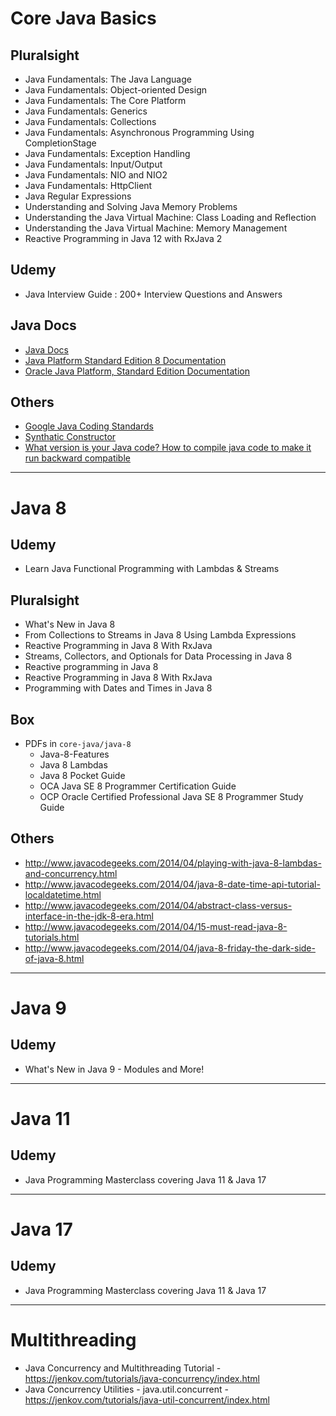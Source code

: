 # Core Java Basics

## Pluralsight
* Java Fundamentals: The Java Language
* Java Fundamentals: Object-oriented Design 
* Java Fundamentals: The Core Platform 
* Java Fundamentals: Generics 
* Java Fundamentals: Collections 
* Java Fundamentals: Asynchronous Programming Using CompletionStage
* Java Fundamentals: Exception Handling
* Java Fundamentals: Input/Output
* Java Fundamentals: NIO and NIO2
* Java Fundamentals: HttpClient
* Java Regular Expressions
* Understanding and Solving Java Memory Problems
* Understanding the Java Virtual Machine: Class Loading and Reflection
* Understanding the Java Virtual Machine: Memory Management 
* Reactive Programming in Java 12 with RxJava 2

## Udemy
* Java Interview Guide : 200+ Interview Questions and Answers

## Java Docs
* [Java Docs](http://docs.oracle.com/javase/tutorial/index.html)
* [Java Platform Standard Edition 8 Documentation](https://docs.oracle.com/javase/8/docs/index.html)
* [Oracle Java Platform, Standard Edition Documentation](https://docs.oracle.com/en/java/javase/index.html)

## Others
* [Google Java Coding Standards](http://google.github.io/styleguide/javaguide.html)
* [Synthatic Constructor](http://javapapers.com/core-java/java-synthetic-class-method-field/)
* [What version is your Java code? How to compile java code to make it run backward compatible](http://www.javaworld.com/article/2077388/core-java/what-version-is-your-java-code.html)

------
# Java 8
## Udemy
* Learn Java Functional Programming with Lambdas & Streams

## Pluralsight
* What's New in Java 8 
* From Collections to Streams in Java 8 Using Lambda Expressions 
* Reactive Programming in Java 8 With RxJava 
* Streams, Collectors, and Optionals for Data Processing in Java 8 
* Reactive programming in Java 8
* Reactive Programming in Java 8 With RxJava
* Programming with Dates and Times in Java 8

## Box
* PDFs in `core-java/java-8`
  * Java-8-Features
  * Java 8 Lambdas
  * Java 8 Pocket Guide
  * OCA Java SE 8 Programmer Certification Guide
  * OCP Oracle Certified Professional Java SE 8 Programmer Study Guide

## Others
* http://www.javacodegeeks.com/2014/04/playing-with-java-8-lambdas-and-concurrency.html
* http://www.javacodegeeks.com/2014/04/java-8-date-time-api-tutorial-localdatetime.html
* http://www.javacodegeeks.com/2014/04/abstract-class-versus-interface-in-the-jdk-8-era.html
* http://www.javacodegeeks.com/2014/04/15-must-read-java-8-tutorials.html
* http://www.javacodegeeks.com/2014/04/java-8-friday-the-dark-side-of-java-8.html
------
# Java 9
## Udemy
* What's New in Java 9 - Modules and More!
------
# Java 11
## Udemy
* Java Programming Masterclass covering Java 11 & Java 17
------
# Java 17
## Udemy
* Java Programming Masterclass covering Java 11 & Java 17
------
# Multithreading
* Java Concurrency and Multithreading Tutorial - https://jenkov.com/tutorials/java-concurrency/index.html
* Java Concurrency Utilities - java.util.concurrent - https://jenkov.com/tutorials/java-util-concurrent/index.html
